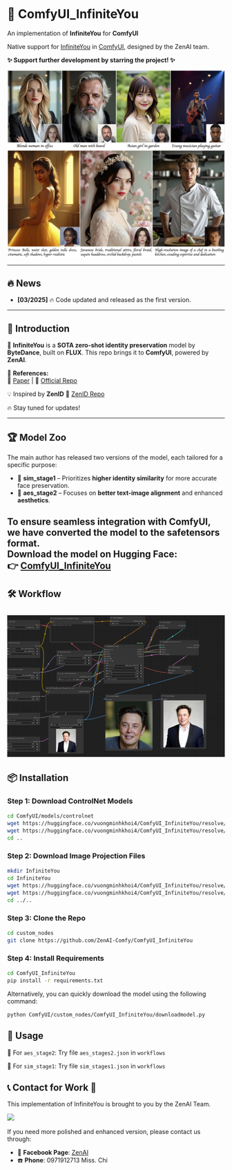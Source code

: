 # 🚀 ComfyUI_InfiniteYou
An implementation of **InfiniteYou** for **ComfyUI**

Native support for [InfiniteYou](https://github.com/bytedance/InfiniteYou) in [ComfyUI](https://github.com/comfyanonymous/ComfyUI), designed by the ZenAI team.  


**✨ Support further development by starring the project! ✨**


![teaser](https://github.com/ZenAI-Comfy/ComfyUI_InfiniteYou/blob/main/assets/teaser.jpg)

---

## 🔥 News
- **[03/2025]** 🔥 Code updated and released as the first version.

---

## 📜 Introduction  

🚀 **InfiniteYou** is a **SOTA zero-shot identity preservation** model by **ByteDance**, built on **FLUX**. This repo brings it to **ComfyUI**, powered by **ZenAI**.  

🔗 **References:**  
📄 [Paper](https://arxiv.org/abs/2503.16418) | 💾 [Official Repo](https://github.com/bytedance/InfiniteYou)  

💡 Inspired by **ZenID** 🔗 [ZenID Repo](https://github.com/vuongminh1907/ComfyUI_ZenID)  

🔥 Stay tuned for updates!  

---

## 🏆 Model Zoo

The main author has released two versions of the model, each tailored for a specific purpose:  

- 🔹 **sim_stage1** – Prioritizes **higher identity similarity** for more accurate face preservation.  
- 🎨 **aes_stage2** – Focuses on **better text-image alignment** and enhanced **aesthetics**.  

To ensure seamless integration with **ComfyUI**, we have converted the model to the **safetensors** format.  
**Download the model on Hugging Face:**  
👉 [ComfyUI_InfiniteYou](https://huggingface.co/vuongminhkhoi4/ComfyUI_InfiniteYou) 
---

## 🛠️ Workflow
![Musk](https://github.com/ZenAI-Comfy/ComfyUI_InfiniteYou/blob/main/assets/musk.png)
---

## 📦 Installation

### Step 1: Download ControlNet Models
```bash
cd ComfyUI/models/controlnet
wget https://huggingface.co/vuongminhkhoi4/ComfyUI_InfiniteYou/resolve/main/aes_stage2_control_net/aes_stage2_control.safetensors
wget https://huggingface.co/vuongminhkhoi4/ComfyUI_InfiniteYou/resolve/main/sim_stage1_control_net/sim_stage1_control_net.safetensors
cd ..
```
### Step 2: Download Image Projection Files
```bash
mkdir InfiniteYou
cd InfiniteYou
wget https://huggingface.co/vuongminhkhoi4/ComfyUI_InfiniteYou/resolve/main/aes_stage2_control_net/aes_stage2_img_proj.bin
wget https://huggingface.co/vuongminhkhoi4/ComfyUI_InfiniteYou/resolve/main/sim_stage1_control_net/sim_stage1_img_proj.bin
cd ../..
```
### Step 3: Clone the Repo
```bash
cd custom_nodes
git clone https://github.com/ZenAI-Comfy/ComfyUI_InfiniteYou
```
### Step 4: Install Requirements
```bash
cd ComfyUI_InfiniteYou
pip install -r requirements.txt
```
Alternatively, you can quickly download the model using the following command:
```
python ComfyUI/custom_nodes/ComfyUI_InfiniteYou/downloadmodel.py
```

## 🧭 Usage

🔹 For `aes_stage2`: Try file `aes_stages2.json` in `workflows`

🔹 For `sim_stage1`: Try file `sim_stages1.json` in `workflows`


## 📞 Contact for Work 🌟
This implementation of InfiniteYou is brought to you by the ZenAI Team.

<img src="https://github.com/vuongminh1907/ComfyUI_ZenID/blob/main/examples/zenai.png" width="400" />

If you need more polished and enhanced version, please contact us through:  
- 📱 **Facebook Page**: [ZenAI](https://web.facebook.com/zenai.vn)  
- ☎️ **Phone**: 0971912713 Miss. Chi  
